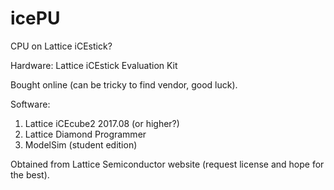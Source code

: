# icePU
CPU on Lattice iCEstick?

Hardware: Lattice iCEstick Evaluation Kit

Bought online (can be tricky to find vendor, good luck).

Software: 

1) Lattice iCEcube2 2017.08 (or higher?) 
2) Lattice Diamond Programmer
3) ModelSim (student edition)

Obtained from Lattice Semiconductor website (request license and hope for the best).
